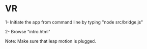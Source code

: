 # VR
1- Initiate the app from command line by typing "node src/bridge.js" 

2- Browse "intro.html"


Note: Make sure that leap motion is plugged.